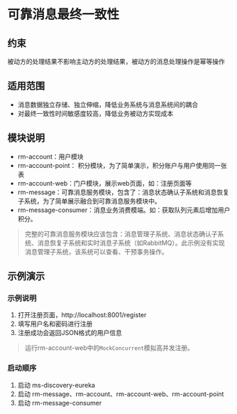 # 可靠消息最终一致性

## 约束

被动方的处理结果不影响主动方的处理结果，被动方的消息处理操作是幂等操作

## 适用范围

- 消息数据独立存储、独立伸缩，降低业务系统与消息系统间的耦合
- 对最终一致性时间敏感度较高，降低业务被动方实现成本

## 模块说明

- rm-account：用户模块
- rm-account-point： 积分模块，为了简单演示，积分账户与用户使用同一张表
- rm-account-web：门户模块，展示web页面，如：注册页面等
- rm-message：可靠消息服务模块，包含了：消息状态确认子系统和消息恢复子系统，为了简单展示融合到可靠消息服务模块中。
- rm-message-consumer：消息业务消费模端。如：获取队列元素后增加用户积分。

> 完整的可靠消息服务模块应该包含：消息管理子系统、消息状态确认子系统、消息恢复子系统和实时消息子系统（如RabbitMQ）。此示例没有实现消息管理子系统，该系统可以查看、干预事务操作。

## 示例演示

### 示例说明

1. 打开注册页面，http://localhost:8001/register
2. 填写用户名和密码进行注册
3. 注册成功会返回JSON格式的用户信息

> 运行rm-account-web中的`MockConcurrent`模拟高并发注册。

### 启动顺序

1. 启动 ms-discovery-eureka
2. 启动 rm-message、rm-account、rm-account-web、rm-account-point
3. 启动 rm-message-consumer
